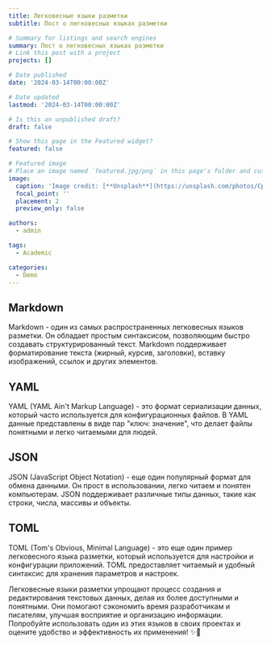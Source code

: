 ```yaml
---
title: Легковесные языки разметки
subtitle: Пост о легковесных языках разметки 

# Summary for listings and search engines
summary: Пост о легковесных языках разметки 
# Link this post with a project
projects: []

# Date published
date: '2024-03-14T00:00:00Z'

# Date updated
lastmod: '2024-03-14T00:00:00Z'

# Is this an unpublished draft?
draft: false

# Show this page in the Featured widget?
featured: false

# Featured image
# Place an image named `featured.jpg/png` in this page's folder and customize its options here.
image:
  caption: 'Image credit: [**Unsplash**](https://unsplash.com/photos/CpkOjOcXdUY)'
  focal_point: ''
  placement: 2
  preview_only: false

authors:
  - admin

tags:
  - Academic

categories:
  - Demo
---
```


## Markdown
Markdown - один из самых распространенных легковесных языков разметки. Он обладает простым синтаксисом, позволяющим быстро создавать структурированный текст. Markdown поддерживает форматирование текста (жирный, курсив, заголовки), вставку изображений, ссылок и других элементов.

## YAML
YAML (YAML Ain't Markup Language) - это формат сериализации данных, который часто используется для конфигурационных файлов. В YAML данные представлены в виде пар "ключ: значение", что делает файлы понятными и легко читаемыми для людей.

## JSON
JSON (JavaScript Object Notation) - еще один популярный формат для обмена данными. Он прост в использовании, легко читаем и понятен компьютерам. JSON поддерживает различные типы данных, такие как строки, числа, массивы и объекты.

## TOML
TOML (Tom's Obvious, Minimal Language) - это еще один пример легковесного языка разметки, который используется для настройки и конфигурации приложений. TOML предоставляет читаемый и удобный синтаксис для хранения параметров и настроек.

Легковесные языки разметки упрощают процесс создания и редактирования текстовых данных, делая их более доступными и понятными. Они помогают сэкономить время разработчикам и писателям, улучшая восприятие и организацию информации. Попробуйте использовать один из этих языков в своих проектах и оцените удобство и эффективность их применения! ✨🚀


